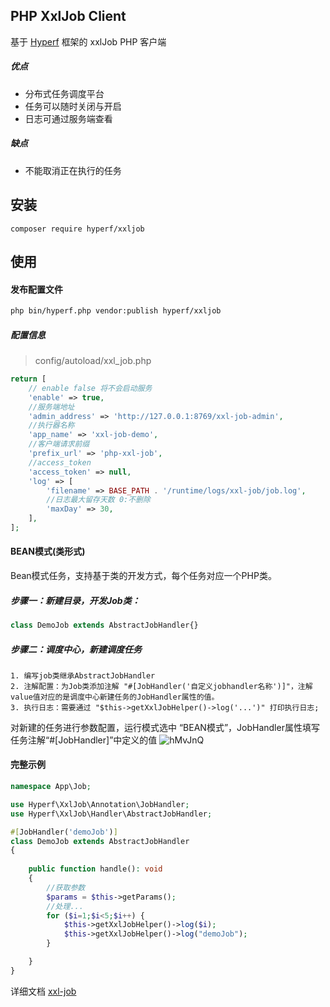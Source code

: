 ## PHP XxlJob Client

基于 [Hyperf](https://github.com/hyperf/hyperf) 框架的 xxlJob PHP 客户端

##### 优点

- 分布式任务调度平台
- 任务可以随时关闭与开启
- 日志可通过服务端查看

##### 缺点

- 不能取消正在执行的任务


## 安装

```
composer require hyperf/xxljob
```

## 使用

#### 发布配置文件

```bash
php bin/hyperf.php vendor:publish hyperf/xxljob
```
##### 配置信息
> config/autoload/xxl_job.php
```php
return [
    // enable false 将不会启动服务
    'enable' => true,
    //服务端地址
    'admin_address' => 'http://127.0.0.1:8769/xxl-job-admin',
    //执行器名称
    'app_name' => 'xxl-job-demo',
    //客户端请求前缀
    'prefix_url' => 'php-xxl-job',
    //access_token
    'access_token' => null,
    'log' => [
        'filename' => BASE_PATH . '/runtime/logs/xxl-job/job.log',
        //日志最大留存天数 0:不删除
        'maxDay' => 30,
    ],
];
```

#### BEAN模式(类形式)
Bean模式任务，支持基于类的开发方式，每个任务对应一个PHP类。
##### 步骤一：新建目录，开发Job类：
```php
class DemoJob extends AbstractJobHandler{}
```
##### 步骤二：调度中心，新建调度任务
```
1. 编写job类继承AbstractJobHandler
2. 注解配置：为Job类添加注解 "#[JobHandler('自定义jobhandler名称')]"，注解value值对应的是调度中心新建任务的JobHandler属性的值。
3. 执行日志：需要通过 "$this->getXxlJobHelper()->log('...')" 打印执行日志;
```
对新建的任务进行参数配置，运行模式选中 “BEAN模式”，JobHandler属性填写任务注解“#[JobHandler]”中定义的值
![hMvJnQ](https://www.xuxueli.com/doc/static/xxl-job/images/img_ZAsz.png)

#### 完整示例
```php
namespace App\Job;

use Hyperf\XxlJob\Annotation\JobHandler;
use Hyperf\XxlJob\Handler\AbstractJobHandler;

#[JobHandler('demoJob')]
class DemoJob extends AbstractJobHandler
{
    
    public function handle(): void
    {
        //获取参数
        $params = $this->getParams();
        //处理...
        for ($i=1;$i<5;$i++) {
            $this->getXxlJobHelper()->log($i);
            $this->getXxlJobHelper()->log("demoJob");
        }

    }
}
```
详细文档 [xxl-job](https://www.xuxueli.com/xxl-job) 
